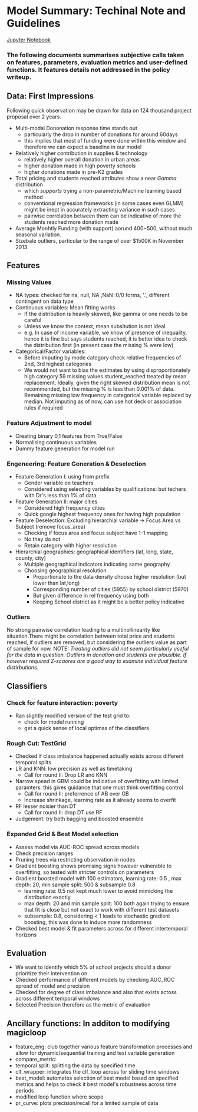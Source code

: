 # Model Summary: Techinal Note and Guidelines
[Jupyter Notebook](https://github.com/parthkhare/Machine-Learning-for-Public-Polcy/blob/master/Improving_Pipeline/ML_ImprvPipe_HW3.ipynb)

### The following documents summarises subjective calls taken on features, parameters, evaluation metrics and user-defined functions. It features details not addressed in the policy writeup.


## Data: First Impressions 
Following quick observation may be drawn for data on 124 thousand project proposal over 2 years.
- Multi-modal Dononation response time stands out 
    - particularly the drop in number of donations for around 60days
    - this implies that most of funding were done within this window and therefore we can expect a baseline in our model
- Relatively higher contribution in supplies & technology
    - relatively higher overall donation in urban areas
    - higher donation made in high poverty schools
    - higher donations made in pre-K2 grades
- Total pricing and students reached attributes show a near *Gamma* distribution
    - which *supports* trying a non-parametric/Machine learning based method
    - conventional regression frameworks (in some cases even GLMM) might be inept in accurately extracting variance in such cases
    - pairwise correlation between them can be indicative of more the students reached more donation made 
- Average Monhtly Funding (with support) aorund $400-$500, without much seasonal variation. 
- Sizebale outliers, particular to the range of over $1500K in November 2013


## Features
### Missing Values
- NA types: checked for na, null, NA ,NaN :0/0 forms, '.', different contingent on data type
- Continuous variables: Mean fitting works
	- If the distribution is heavily skewed, like gamma or one needs to be careful
	- Unless we know the context, mean subsitution is not ideal
	- e.g. In case of income variable, we know of presence of inequality, hence it is fine but says students reached, it is better idea to check the distribution first (in present case the missing % were low)
- Categorical/Factor variables:
	- Before imputing by mode category check relative frequencies of 2nd, 3rd highest categories
	- We would not want to bias the estimates by using disproportionately high category
59 missing values student_reached treated by mean replacement.  Ideally, given the right skewed distribution mean is not recommended, but the missing % is less than 0.001% of data. Remaining missing low frequency in categorical variable replaced by median. Not imputing as of now, can use hot deck or association rules if required

### Feature Adjustment to model
- Creating binary 0,1 features from True/False
- Normalising continuous variables
- Dummy feature generation for model run

### Engeneering: Feature Generation & Deselection
- Feature Generation I: using from prefix
    - Gender variable on teachers
    - Considered using selecting variables by qualifications: but techers with Dr's less than 1% of data
- Feature Generation II: major cities
    - Considered high frequency cities
    - Quick google highest frequency ones for having high population
- Feature Deselection: Excluding hierarchial variable -> Focus Area vs Subject (remove focus_area)
    - Checking if focus area and focus subject have 1-1 mapping
    - No they do not
    - Retain category with higher resolution
- Hierarchial geographies: geographical identifiers (lat, long, state, county, city)
    - Multiple geographical indicators indicating same geography
    - Choosing geographical resolution
        - Proportionate to the data density choose higher resolution (but lower than lat,long)
        - Corresponding number of cities (5955) by school district (5970)
        - But given difference in rel frequency using both
        - Keeping School district as it might be a better policy indicative

### Outliers 
No strong pairwise correlation leading to a multinollinearity like situation.There might be correlation between total price and students reached, if outliers are removed, but considering the outliers value as part of sample for now. 
NOTE: *Treating outliers did not seem particularly useful for the data in question. Outliers in donation and students are plausible. If however required Z-scaores are a good way to examine individual feature distirbutions.*



## Classifiers
### Check for feature interaction: poverty
- Ran slightly modified version of the test grid to:
	- check for model running
	- get a quick sense of local optimas of the classifiers

### Rough Cut: TestGrid 
- Checked if class imbalance happened actually exists across different temporal splits 
- LR and KNN: low precision as well as timetaking
    - Call for round II: Drop LR and KNN 
- Narrow spead in GBM could be indicative of overfitting with limited paramters: this gives guidance that one must think overfitting control 
    - Call for round II: preferrence of AB over GB 
    - Increase shrinkage, learning rate as it already seems to overfit
- RF lesser noisier than DT
    - Call for round II: drop DT use RF
- Judgement: try both bagging and boosted ensemble

### Expanded Grid & Best Model selection
- Assess model via AUC-ROC spread across models
- Check precision ranges
- Pruning trees via restricting observation in nodes
- Gradient boosting shows promising signs however vulnerable to overfitting, so tested with stricter controls on parameters
- Gradient boosted model with 100 estimators, learning rate: 0.5 , max depth: 20, min sample split: 500 & subsample 0.8
	- learning rate: 0.5 not kept much lower to avoid mimicking the distribution exactly
	- max depth: 20 and min sample split: 100 both again trying to ensure that fit is close but not exact to work with different test datasets
	- subsample: 0.8, considering < 1 leads to stochastic gradient boosting, this was done to induce more randomness
- Checked best model & fit parameters across for different intertemporal horizons

## Evaluation
- We want to identify which 5% of school projects should a donor prioritize their intervention on
- Checked performance of different models by checking AUC_ROC spread of model and precision  
- Checked for degree of class imbalance and also that exists actoss across different temporal windows
- Selected Precision therefore as the metric of evaluation


## Ancillary functions: In additon to modifying magicloop
- feature_eng: club together various feature transformation processes and allow for dynamic/sequential training and test variable generation 
- compare_metric: 
- temporal split: splitting the data by specified time
- clf_wrapper: integrates the clf_loop across for sliding time windows
- best_model: automates selection of best model based on specified metrics and helps to check it best model's robustness across time periods 
- modified loop function where scope
- pr_curve: plots precision/recall for a limited sample of data 





